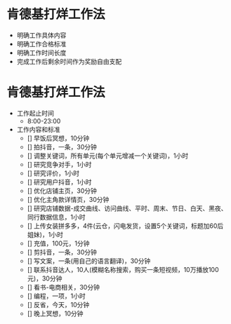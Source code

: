 # 肯德基打烊工作法

 - 明确工作具体内容
 - 明确工作合格标准
 - 明确工作时间长度
 - 完成工作后剩余时间作为奖励自由支配

# 肯德基打烊工作法

- 工作起止时间
  - 8:00-23:00
- 工作内容和标准
  - [] 早饭后冥想，10分钟
  - [] 拍抖音，一条，30分钟
  - [] 调整关键词，所有单元(每个单元增减一个关键词)，1小时
  - [] 研究竞争对手，1小时
  - [] 研究评价，1小时
  - [] 研究用户抖音，1小时
  - [] 优化店铺主页，30分钟
  - [] 优化主角款详情页，30分钟
  - [] 研究店铺数据-成交曲线、访问曲线、平时、周末、节日、白天、黑夜、同行数据信息，1小时
  - [] 上传女装拼多多，4件(云仓，闪电发货，设置5个关键词，标题加60后姐妹)，1小时
  - [] 充值，100元，1分钟
  - [] 剪抖音，一条，30分钟
  - [] 写文案，一条(用自己的语言翻译)，30分钟
  - [] 联系抖音达人，10人(模糊名称搜索，购买一条短视频，10万播放100元)，30分钟
  - [] 看书-电商相关，30分钟
  - [] 编程，一项，1小时
  - [] 反省，今天，10分钟
  - [] 晚上冥想，10分钟
